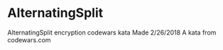 # AlternatingSplit
AlternatingSplit encryption codewars kata
Made 2/26/2018
A kata from codewars.com
